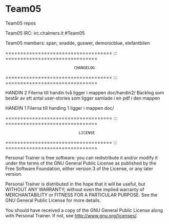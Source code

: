 Team05
======

Team05 repos

Team05 IRC: irc.chalmers.it #Team05

Team05 members: span, snadde, guswer, demonicblue, elefantbilen

==================================== ::: ===============================

                                  CHANGELOG

==================================== ::: ===============================

HANDIN 2
Filerna till handin två ligger i mappen doc/handin2/
Backlog som består av ett antal user-stories som ligger samlade i en pdf i den mappen


HANDIN 1
Filerna till handing 1 ligger i mappen doc/


==================================== ::: ===============================

                                    LICENSE

==================================== ::: ===============================

Personal Trainer is free software: you can redistribute it and/or modify
it under the terms of the GNU General Public License as published by
the Free Software Foundation, either version 3 of the License, or
any later version.

Personal Trainer is distributed in the hope that it will be useful,
but WITHOUT ANY WARRANTY; without even the implied warranty of
MERCHANTABILITY or FITNESS FOR A PARTICULAR PURPOSE.  See the
GNU General Public License for more details.

You should have received a copy of the GNU General Public License
along with Personal Trainer.  If not, see <http://www.gnu.org/licenses/>.
